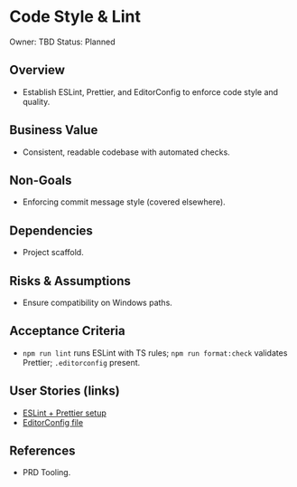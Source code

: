 # Code Style & Lint

Owner: TBD
Status: Planned

## Overview
- Establish ESLint, Prettier, and EditorConfig to enforce code style and quality.

## Business Value
- Consistent, readable codebase with automated checks.

## Non-Goals
- Enforcing commit message style (covered elsewhere).

## Dependencies
- Project scaffold.

## Risks & Assumptions
- Ensure compatibility on Windows paths.

## Acceptance Criteria
- `npm run lint` runs ESLint with TS rules; `npm run format:check` validates Prettier; `.editorconfig` present.

## User Stories (links)
- [ESLint + Prettier setup](./stories/eslint-prettier-setup/story.md)
- [EditorConfig file](./stories/editorconfig/story.md)

## References
- PRD Tooling.
